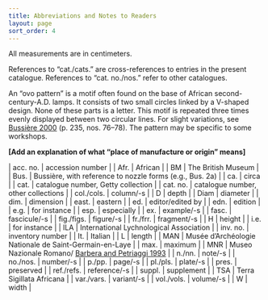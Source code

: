 ```yaml
---
title: Abbreviations and Notes to Readers
layout: page
sort_order: 4
---
```


All measurements are in centimeters.

References to “cat./cats.” are cross-references to entries in the present catalogue. References to “cat. no./nos.” refer to other catalogues.

An “ovo pattern” is a motif often found on the base of African second-century-A.D. lamps. It consists of two small circles linked by a V-shaped design. None of these parts is a letter. This motif is repeated three times evenly displayed between two circular lines. For slight variations, see <a href='../bibliography/#bussiere-2000'>Bussière 2000</a> (p. 235, nos. 76–78). The pattern may be specific to some workshops.

**[Add an explanation of what “place of manufacture or origin” means]**

| acc. no. | accession number |
| Afr. | African |
| BM | The British Museum |
| Bus. | Bussière, with reference to nozzle forms (e.g., Bus. 2a) |
| ca. | circa |
| cat. | catalogue number, Getty collection |
| cat. no. | catalogue number, other collections |
| col./cols. | column/-s |
| D | depth |
| Diam | diameter |
| dim. | dimension |
| east. | eastern |
| ed. | editor/edited by |
| edn. | edition |
| e.g. | for instance |
| esp. | especially |
| ex. | example/-s |
| fasc. | fascicule/-s |
| fig./figs. | figure/-s |
| fr./frr. | fragment/-s |
| H | height |
| i.e. | for instance |
| ILA | International Lychnological Association |
| inv. no. | inventory number |
| It. | Italian |
| L | length |
| MAN | Musée d’Archéologie Nationale de Saint-Germain-en-Laye |
| max. | maximum |
| MNR | Museo Nazionale Romano/ <a href='../bibliography/#barbera-petriaggi-1993'>Barbera and Petriaggi 1993</a> |
| n./nn. | note/-s |
| no./nos. | number/-s |
| p./pp. | page/-s |
| pl./pls. | plate/-s |
| pres. | preserved |
| ref./refs. | reference/-s |
| suppl. | supplement |
| TSA | Terra Sigillata Africana |
| var./vars. | variant/-s |
| vol./vols. | volume/-s |
| W | width |
